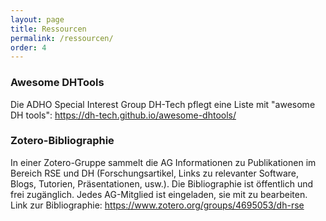 ```yaml
---
layout: page
title: Ressourcen
permalink: /ressourcen/
order: 4
---
```


### Awesome DHTools

Die ADHO Special Interest Group DH-Tech pflegt eine Liste mit "awesome DH tools": <https://dh-tech.github.io/awesome-dhtools/>

### Zotero-Bibliographie

In einer Zotero-Gruppe sammelt die AG Informationen zu Publikationen im Bereich RSE und DH (Forschungsartikel, Links zu relevanter Software, Blogs, Tutorien, Präsentationen, usw.). Die Bibliographie ist öffentlich und frei zugänglich. 
Jedes AG-Mitglied ist eingeladen, sie mit zu bearbeiten. Link zur Bibliographie: <https://www.zotero.org/groups/4695053/dh-rse>

 
